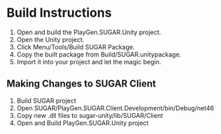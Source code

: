 # Build Instructions

1. Open and build the PlayGen.SUGAR.Unity project.
2. Open the Unity project.
3. Click Menu/Tools/Build SUGAR Package.
4. Copy the built package from Build/SUGAR.unitypackage.
5. Import it into your project and let the magic begin.

## Making Changes to SUGAR Client

1. Build SUGAR project
2. Open SUGAR/PlayGen.SUGAR.Client.Development/bin/Debug/net46
3. Copy new .dll files to sugar-unity/lib/SUGAR/Client
4. Open and Build PlayGen.SUGAR.Unity project